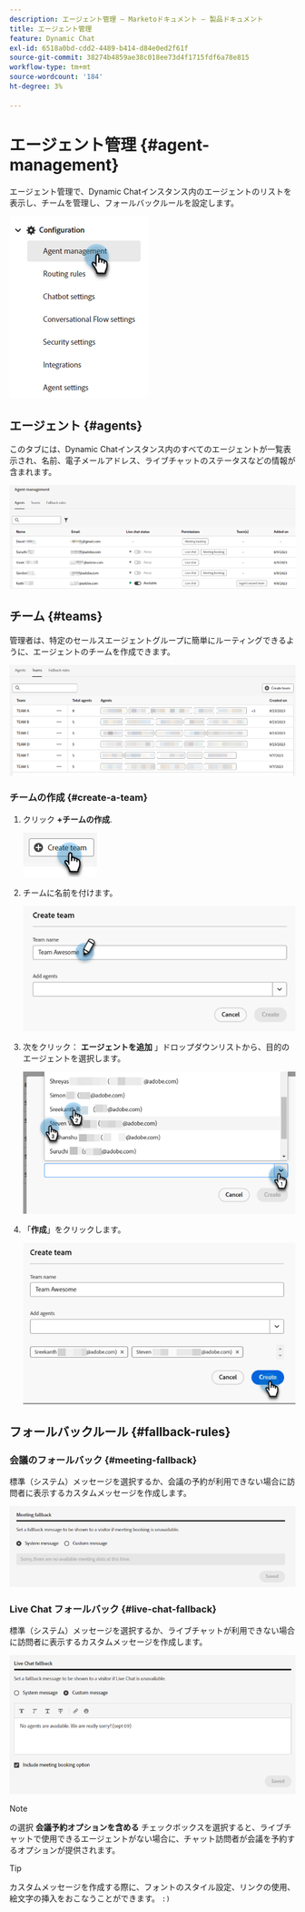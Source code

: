 ```yaml
---
description: エージェント管理 — Marketoドキュメント — 製品ドキュメント
title: エージェント管理
feature: Dynamic Chat
exl-id: 6518a0bd-cdd2-4489-b414-d84e0ed2f61f
source-git-commit: 38274b4859ae38c018ee73d4f1715fdf6a78e815
workflow-type: tm+mt
source-wordcount: '184'
ht-degree: 3%

---
```


# エージェント管理 {#agent-management}

エージェント管理で、Dynamic Chatインスタンス内のエージェントのリストを表示し、チームを管理し、フォールバックルールを設定します。

![](assets/agent-management-1.png)

## エージェント {#agents}

このタブには、Dynamic Chatインスタンス内のすべてのエージェントが一覧表示され、名前、電子メールアドレス、ライブチャットのステータスなどの情報が含まれます。

![](assets/agent-management-2.png)

## チーム {#teams}

管理者は、特定のセールスエージェントグループに簡単にルーティングできるように、エージェントのチームを作成できます。

![](assets/agent-management-3.png)

### チームの作成 {#create-a-team}

1. クリック **+チームの作成**.

   ![](assets/agent-management-4.png)

1. チームに名前を付けます。

   ![](assets/agent-management-5.png)

1. 次をクリック： **エージェントを追加** 」ドロップダウンリストから、目的のエージェントを選択します。

   ![](assets/agent-management-6.png)

1. 「**作成**」をクリックします。

   ![](assets/agent-management-7.png)

## フォールバックルール {#fallback-rules}

### 会議のフォールバック {#meeting-fallback}

標準（システム）メッセージを選択するか、会議の予約が利用できない場合に訪問者に表示するカスタムメッセージを作成します。

![](assets/agent-management-8.png)

### Live Chat フォールバック {#live-chat-fallback}

標準（システム）メッセージを選択するか、ライブチャットが利用できない場合に訪問者に表示するカスタムメッセージを作成します。

![](assets/agent-management-9.png)

>[!NOTE]
>
>の選択 **会議予約オプションを含める** チェックボックスを選択すると、ライブチャットで使用できるエージェントがない場合に、チャット訪問者が会議を予約するオプションが提供されます。

>[!TIP]
>
>カスタムメッセージを作成する際に、フォントのスタイル設定、リンクの使用、絵文字の挿入をおこなうことができます。 `:)`
